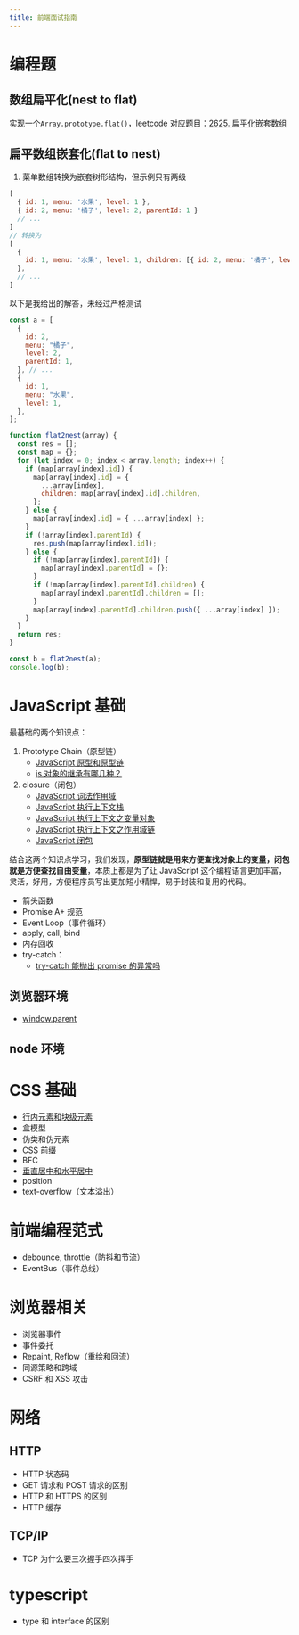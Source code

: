 ```yaml
---
title: 前端面试指南
---
```


# 编程题

## 数组扁平化(nest to flat)

实现一个`Array.prototype.flat()`，leetcode 对应题目：[2625. 扁平化嵌套数组](https://leetcode.cn/classic/problems/flatten-deeply-nested-array/description/)

## 扁平数组嵌套化(flat to nest)

1. 菜单数组转换为嵌套树形结构，但示例只有两级

```javascript
[
  { id: 1, menu: '水果', level: 1 },
  { id: 2, menu: '橘子', level: 2, parentId: 1 }
  // ...
]
// 转换为
[
  {
    id: 1, menu: '水果', level: 1, children: [{ id: 2, menu: '橘子', level: 2, parentId: 1 }]
  },
  // ...
]
```

以下是我给出的解答，未经过严格测试

```javascript
const a = [
  {
    id: 2,
    menu: "橘子",
    level: 2,
    parentId: 1,
  }, // ...
  {
    id: 1,
    menu: "水果",
    level: 1,
  },
];

function flat2nest(array) {
  const res = [];
  const map = {};
  for (let index = 0; index < array.length; index++) {
    if (map[array[index].id]) {
      map[array[index].id] = {
        ...array[index],
        children: map[array[index].id].children,
      };
    } else {
      map[array[index].id] = { ...array[index] };
    }
    if (!array[index].parentId) {
      res.push(map[array[index].id]);
    } else {
      if (!map[array[index].parentId]) {
        map[array[index].parentId] = {};
      }
      if (!map[array[index].parentId].children) {
        map[array[index].parentId].children = [];
      }
      map[array[index].parentId].children.push({ ...array[index] });
    }
  }
  return res;
}

const b = flat2nest(a);
console.log(b);
```

# JavaScript 基础

最基础的两个知识点：

1. Prototype Chain（原型链）
   - [JavaScript 原型和原型链](../2022/07/10/JavaScript原型和原型链/)
   - [js 对象的继承有哪几种？](../2022/11/20/js对象的继承有哪几种？/)
2. closure（闭包）
   - [JavaScript 词法作用域](../2022/07/11/JavaScript词法作用域/)
   - [JavaScript 执行上下文栈](../2022/07/12/JavaScript执行上下文栈/)
   - [JavaScript 执行上下文之变量对象](../2022/07/13/JavaScript执行上下文之变量对象/)
   - [JavaScript 执行上下文之作用域链](../2022/07/14/JavaScript执行上下文之作用域链/)
   - [JavaScript 闭包](../2022/07/14/JavaScript闭包/)

结合这两个知识点学习，我们发现，**原型链就是用来方便查找对象上的变量，闭包就是方便查找自由变量**，本质上都是为了让 JavaScript 这个编程语言更加丰富，灵活，好用，方便程序员写出更加短小精悍，易于封装和复用的代码。

- 箭头函数
- Promise A+ 规范
- Event Loop（事件循环）
- apply, call, bind
- 内存回收
- try-catch：
  - [try-catch 能抛出 promise 的异常吗](https://juejin.cn/post/6850418110907088910)

## 浏览器环境

- [window.parent](https://developer.mozilla.org/zh-CN/docs/Web/API/Window/parent)

## node 环境

# CSS 基础

- [行内元素和块级元素](../2022/12/08/%E8%A1%8C%E5%86%85%E5%85%83%E7%B4%A0%E5%92%8C%E5%9D%97%E7%BA%A7%E5%85%83%E7%B4%A0/)
- 盒模型
- 伪类和伪元素
- CSS 前缀
- BFC
- [垂直居中和水平居中](../2022/12/13/css%E5%B1%85%E4%B8%AD%E7%9A%84%E6%9C%80%E4%BD%B3%E5%AE%9E%E8%B7%B5/)
- position
- text-overflow（文本溢出）

# 前端编程范式

- debounce, throttle（防抖和节流）
- EventBus（事件总线）

# 浏览器相关

- 浏览器事件
- 事件委托
- Repaint, Reflow（重绘和回流）
- 同源策略和跨域
- CSRF 和 XSS 攻击

# 网络

## HTTP

- HTTP 状态码
- GET 请求和 POST 请求的区别
- HTTP 和 HTTPS 的区别
- HTTP 缓存

## TCP/IP

- TCP 为什么要三次握手四次挥手

# typescript

- type 和 interface 的区别

